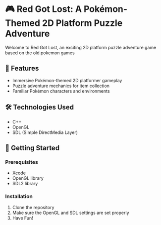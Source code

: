 # 🎮 Red Got Lost: A Pokémon-Themed 2D Platform Puzzle Adventure

Welcome to Red Got Lost, an exciting 2D platform puzzle adventure game based on the old pokemon games

## 🌟 Features

- Immersive Pokémon-themed 2D platformer gameplay
- Puzzle adventure mechanics for item collection
- Familiar Pokémon characters and environments

## 🛠️ Technologies Used

- C++
- OpenGL
- SDL (Simple DirectMedia Layer)

## 🚀 Getting Started

### Prerequisites

- Xcode
- OpenGL library
- SDL2 library

### Installation

1. Clone the repository
2. Make sure the OpenGL and SDL settings are set properly
3. Have Fun!
